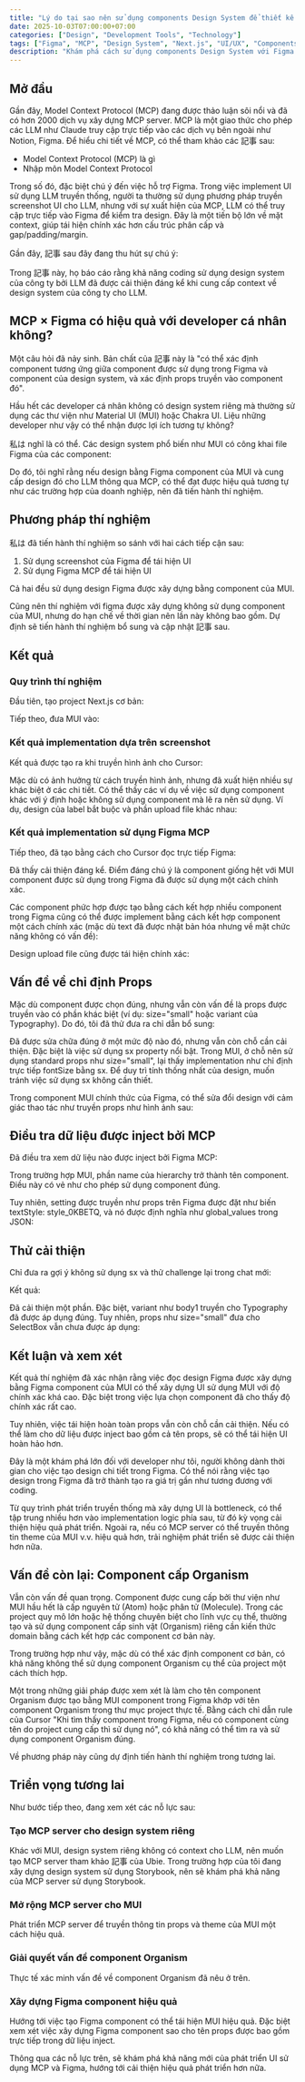 ```yaml
---
title: "Lý do tại sao nên sử dụng components Design System để thiết kế Figma trong thời đại có Figma MCP"
date: 2025-10-03T07:00:00+07:00
categories: ["Design", "Development Tools", "Technology"]
tags: ["Figma", "MCP", "Design System", "Next.js", "UI/UX", "Components"]
description: "Khám phá cách sử dụng components Design System với Figma MCP để tối ưu hóa quy trình thiết kế và phát triển"
---
```


## Mở đầu

Gần đây, Model Context Protocol (MCP) đang được thảo luận sôi nổi và đã có hơn 2000 dịch vụ xây dựng MCP server. MCP là một giao thức cho phép các LLM như Claude truy cập trực tiếp vào các dịch vụ bên ngoài như Notion, Figma. Để hiểu chi tiết về MCP, có thể tham khảo các 記事 sau:

- Model Context Protocol (MCP) là gì
- Nhập môn Model Context Protocol

Trong số đó, đặc biệt chú ý đến việc hỗ trợ Figma. Trong việc implement UI sử dụng LLM truyền thống, người ta thường sử dụng phương pháp truyền screenshot UI cho LLM, nhưng với sự xuất hiện của MCP, LLM có thể truy cập trực tiếp vào Figma để kiểm tra design. Đây là một tiến bộ lớn về mặt context, giúp tái hiện chính xác hơn cấu trúc phân cấp và gap/padding/margin.

Gần đây, 記事 sau đây đang thu hút sự chú ý:

Trong 記事 này, họ báo cáo rằng khả năng coding sử dụng design system của công ty bởi LLM đã được cải thiện đáng kể khi cung cấp context về design system của công ty cho LLM.

## MCP × Figma có hiệu quả với developer cá nhân không?

Một câu hỏi đã nảy sinh. Bản chất của 記事 này là "có thể xác định component tương ứng giữa component được sử dụng trong Figma và component của design system, và xác định props truyền vào component đó".

Hầu hết các developer cá nhân không có design system riêng mà thường sử dụng các thư viện như Material UI (MUI) hoặc Chakra UI. Liệu những developer như vậy có thể nhận được lợi ích tương tự không?

私は nghĩ là có thể. Các design system phổ biến như MUI có công khai file Figma của các component:

Do đó, tôi nghĩ rằng nếu design bằng Figma component của MUI và cung cấp design đó cho LLM thông qua MCP, có thể đạt được hiệu quả tương tự như các trường hợp của doanh nghiệp, nên đã tiến hành thí nghiệm.

## Phương pháp thí nghiệm

私は đã tiến hành thí nghiệm so sánh với hai cách tiếp cận sau:

1. Sử dụng screenshot của Figma để tái hiện UI
2. Sử dụng Figma MCP để tái hiện UI

Cả hai đều sử dụng design Figma được xây dựng bằng component của MUI.

Cũng nên thí nghiệm với figma được xây dựng không sử dụng component của MUI, nhưng do hạn chế về thời gian nên lần này không bao gồm. Dự định sẽ tiến hành thí nghiệm bổ sung và cập nhật 記事 sau.

## Kết quả

### Quy trình thí nghiệm

Đầu tiên, tạo project Next.js cơ bản:

Tiếp theo, đưa MUI vào:

### Kết quả implementation dựa trên screenshot

Kết quả được tạo ra khi truyền hình ảnh cho Cursor:

Mặc dù có ảnh hưởng từ cách truyền hình ảnh, nhưng đã xuất hiện nhiều sự khác biệt ở các chi tiết. Có thể thấy các ví dụ về việc sử dụng component khác với ý định hoặc không sử dụng component mà lẽ ra nên sử dụng. Ví dụ, design của label bắt buộc và phần upload file khác nhau:

### Kết quả implementation sử dụng Figma MCP

Tiếp theo, đã tạo bằng cách cho Cursor đọc trực tiếp Figma:

Đã thấy cải thiện đáng kể. Điểm đáng chú ý là component giống hệt với MUI component được sử dụng trong Figma đã được sử dụng một cách chính xác.

Các component phức hợp được tạo bằng cách kết hợp nhiều component trong Figma cũng có thể được implement bằng cách kết hợp component một cách chính xác (mặc dù text đã được nhật bản hóa nhưng về mặt chức năng không có vấn đề):

Design upload file cũng được tái hiện chính xác:

## Vấn đề về chỉ định Props

Mặc dù component được chọn đúng, nhưng vẫn còn vấn đề là props được truyền vào có phần khác biệt (ví dụ: size="small" hoặc variant của Typography). Do đó, tôi đã thử đưa ra chỉ dẫn bổ sung:

Đã được sửa chữa đúng ở một mức độ nào đó, nhưng vẫn còn chỗ cần cải thiện. Đặc biệt là việc sử dụng sx property nổi bật. Trong MUI, ở chỗ nên sử dụng standard props như size="small", lại thấy implementation như chỉ định trực tiếp fontSize bằng sx. Để duy trì tính thống nhất của design, muốn tránh việc sử dụng sx không cần thiết.

Trong component MUI chính thức của Figma, có thể sửa đổi design với cảm giác thao tác như truyền props như hình ảnh sau:

## Điều tra dữ liệu được inject bởi MCP

Đã điều tra xem dữ liệu nào được inject bởi Figma MCP:

Trong trường hợp MUI, phần name của hierarchy trở thành tên component. Điều này có vẻ như cho phép sử dụng component đúng.

Tuy nhiên, setting được truyền như props trên Figma được đặt như biến textStyle: style_0KBETQ, và nó được định nghĩa như global_values trong JSON:

## Thử cải thiện

Chỉ đưa ra gợi ý không sử dụng sx và thử challenge lại trong chat mới:

Kết quả:

Đã cải thiện một phần. Đặc biệt, variant như body1 truyền cho Typography đã được áp dụng đúng. Tuy nhiên, props như size="small" đưa cho SelectBox vẫn chưa được áp dụng:

## Kết luận và xem xét

Kết quả thí nghiệm đã xác nhận rằng việc đọc design Figma được xây dựng bằng Figma component của MUI có thể xây dựng UI sử dụng MUI với độ chính xác khá cao. Đặc biệt trong việc lựa chọn component đã cho thấy độ chính xác rất cao.

Tuy nhiên, việc tái hiện hoàn toàn props vẫn còn chỗ cần cải thiện. Nếu có thể làm cho dữ liệu được inject bao gồm cả tên props, sẽ có thể tái hiện UI hoàn hảo hơn.

Đây là một khám phá lớn đối với developer như tôi, người không dành thời gian cho việc tạo design chi tiết trong Figma. Có thể nói rằng việc tạo design trong Figma đã trở thành tạo ra giá trị gần như tương đương với coding.

Từ quy trình phát triển truyền thống mà xây dựng UI là bottleneck, có thể tập trung nhiều hơn vào implementation logic phía sau, từ đó kỳ vọng cải thiện hiệu quả phát triển. Ngoài ra, nếu có MCP server có thể truyền thông tin theme của MUI v.v. hiệu quả hơn, trải nghiệm phát triển sẽ được cải thiện hơn nữa.

## Vấn đề còn lại: Component cấp Organism

Vẫn còn vấn đề quan trọng. Component được cung cấp bởi thư viện như MUI hầu hết là cấp nguyên tử (Atom) hoặc phân tử (Molecule). Trong các project quy mô lớn hoặc hệ thống chuyên biệt cho lĩnh vực cụ thể, thường tạo và sử dụng component cấp sinh vật (Organism) riêng cần kiến thức domain bằng cách kết hợp các component cơ bản này.

Trong trường hợp như vậy, mặc dù có thể xác định component cơ bản, có khả năng không thể sử dụng component Organism cụ thể của project một cách thích hợp.

Một trong những giải pháp được xem xét là làm cho tên component Organism được tạo bằng MUI component trong Figma khớp với tên component Organism trong thư mục project thực tế. Bằng cách chỉ dẫn rule của Cursor "Khi tìm thấy component trong Figma, nếu có component cùng tên do project cung cấp thì sử dụng nó", có khả năng có thể tìm ra và sử dụng component Organism đúng.

Về phương pháp này cũng dự định tiến hành thí nghiệm trong tương lai.

## Triển vọng tương lai

Như bước tiếp theo, đang xem xét các nỗ lực sau:

### Tạo MCP server cho design system riêng

Khác với MUI, design system riêng không có context cho LLM, nên muốn tạo MCP server tham khảo 記事 của Ubie. Trong trường hợp của tôi đang xây dựng design system sử dụng Storybook, nên sẽ khám phá khả năng của MCP server sử dụng Storybook.

### Mở rộng MCP server cho MUI

Phát triển MCP server để truyền thông tin props và theme của MUI một cách hiệu quả.

### Giải quyết vấn đề component Organism

Thực tế xác minh vấn đề về component Organism đã nêu ở trên.

### Xây dựng Figma component hiệu quả

Hướng tới việc tạo Figma component có thể tái hiện MUI hiệu quả. Đặc biệt xem xét việc xây dựng Figma component sao cho tên props được bao gồm trực tiếp trong dữ liệu inject.

Thông qua các nỗ lực trên, sẽ khám phá khả năng mới của phát triển UI sử dụng MCP và Figma, hướng tới cải thiện hiệu quả phát triển hơn nữa.
